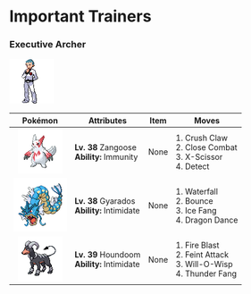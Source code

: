 # Important Trainers

### Executive Archer

![Executive Archer](../../assets/important_trainers/archer.png "Executive Archer")

| Pokémon | Attributes | Item | Moves |
|:-------:|------------|:----:|-------|
| ![Zangoose](../../assets/sprites/zangoose/front.gif "Zangoose") | **Lv. 38** Zangoose<br>**Ability:** <span class="tooltip" title="Prevents the Pokémon from getting poisoned.">Immunity</span><br>| None | 1. <span class="tooltip" title="The user slashes the foe with hard and sharp claws. It may also lower the target’s Defense.">Crush Claw</span><br>2. <span class="tooltip" title="The user fights the foe up close without guarding itself. It also cuts the user’s Defense and Sp. Def.">Close Combat</span><br>3. <span class="tooltip" title="The user slashes at the foe by crossing its scythes or claws as if they were a pair of scissors.">X-Scissor</span><br>4. <span class="tooltip" title="It enables the user to evade all attacks. Its chance of failing rises if it is used in succession.">Detect</span> |
| ![Gyarados](../../assets/sprites/gyarados/front.gif "Gyarados") | **Lv. 38** Gyarados<br>**Ability:** <span class="tooltip" title="Lowers the foe’s Attack stat.">Intimidate</span><br>| None | 1. <span class="tooltip" title="The user charges at the foe rapidly, and may make it flinch. It can also be used to climb a waterfall.">Waterfall</span><br>2. <span class="tooltip" title="The user bounces up high, then drops on the foe on the second turn. It may also paralyze the foe.">Bounce</span><br>3. <span class="tooltip" title="The user bites with cold-infused fangs. It may also make the foe flinch or freeze. ">Ice Fang</span><br>4. <span class="tooltip" title="The user vigorously performs a mystic, powerful dance that boosts its Attack and Speed stats.">Dragon Dance</span> |
| ![Houndoom](../../assets/sprites/houndoom/front.gif "Houndoom") | **Lv. 39** Houndoom<br>**Ability:** <span class="tooltip" title="Lowers the foe’s Attack stat.">Intimidate</span><br>| None | 1. <span class="tooltip" title="The foe is attacked with an intense blast of all-consuming fire. It may also leave the target with a burn.">Fire Blast</span><br>2. <span class="tooltip" title="The user draws up to the foe disarmingly, then throws a sucker punch. It hits without fail.">Feint Attack</span><br>3. <span class="tooltip" title="The user shoots a sinister, bluish white flame at the foe to inflict a burn. ">Will-O-Wisp</span><br>4. <span class="tooltip" title="The user bites with electrified fangs. It may also make the foe flinch or become paralyzed.">Thunder Fang</span> |


